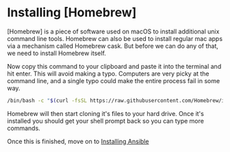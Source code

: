 # Installing [Homebrew]

[Homebrew] is a piece of software used on macOS to install additional unix command
line tools.  Homebrew can also be used to install regular mac apps via a mechanism
called Homebrew cask. But before we can do any of that, we need to install Homebrew
itself.

Now copy this command to your clipboard and paste it into the terminal and hit enter. This will avoid making a typo. Computers are very picky at the command line, and a single typo could make the entire process fail in some way.

```sh
/bin/bash -c "$(curl -fsSL https://raw.githubusercontent.com/Homebrew/install/HEAD/install.sh)"
```

Homebrew will then start cloning it's files to your hard drive. Once it's installed you should get your shell prompt back so you can type more commands.

Once this is finished, move on to [Installing Ansible]

[Installing Ansible]:ansible-setup.md
